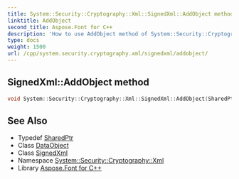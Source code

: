 ```yaml
---
title: System::Security::Cryptography::Xml::SignedXml::AddObject method
linktitle: AddObject
second_title: Aspose.Font for C++
description: 'How to use AddObject method of System::Security::Cryptography::Xml::SignedXml class in C++.'
type: docs
weight: 1500
url: /cpp/system.security.cryptography.xml/signedxml/addobject/
---
```

## SignedXml::AddObject method




```cpp
void System::Security::Cryptography::Xml::SignedXml::AddObject(SharedPtr<DataObject> dataObject)
```

## See Also

* Typedef [SharedPtr](../../../system/sharedptr/)
* Class [DataObject](../../dataobject/)
* Class [SignedXml](../)
* Namespace [System::Security::Cryptography::Xml](../../)
* Library [Aspose.Font for C++](../../../)
